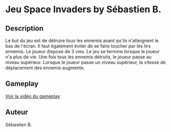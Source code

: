 # Jeu Space Invaders by Sébastien B.

## Description
Le but du jeu est de détruire tous les ennemis avant qu'ils n'atteignent le bas de l'écran. Il faut également éviter de se faire toucher par les tirs ennemis. Le joueur dispose de 3 vies. Le jeu se termine lorsque le joueur n'a plus de vie. Une fois tous les ennemis détruits, le joueur passe au niveau supérieur. Lorsque le joueur passe un niveau supérieur, la vitesse de déplacement des ennemis augmente.

## Gameplay
[Voir la vidéo du gameplay](assets-readme/gameplay.mp4)

## Auteur
Sébastien B.
